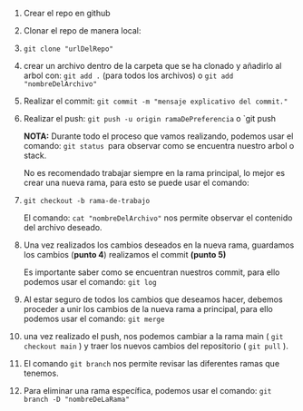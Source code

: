 1. Crear el repo en github
2. Clonar el repo de manera local:
3. `git clone "urlDelRepo"`
4. crear un archivo dentro de la carpeta que se ha clonado y añadirlo al arbol con: `git add .` (para todos los archivos) o `git add "nombreDelArchivo"`
5. Realizar el commit: `git commit -m "mensaje explicativo del commit."`
6. Realizar el push: `git push -u origin ramaDePreferencia` o `git push

   **NOTA:** Durante todo el proceso que vamos realizando, podemos usar el comando: `git status `para observar como se encuentra nuestro arbol o stack.

   No es recomendado trabajar siempre en la rama principal, lo mejor es crear una nueva rama, para esto se puede usar el comando:
7. `git checkout -b rama-de-trabajo`

   El comando: `cat "nombreDelArchivo"` nos permite observar el contenido del archivo deseado.
8. Una vez realizados los cambios deseados en la nueva rama, guardamos los cambios (**punto 4**) realizamos el commit **(punto 5)**

   Es importante saber como se encuentran nuestros commit, para ello podemos usar el comando: `git log`
9. Al estar seguro de todos los cambios que deseamos hacer, debemos proceder a unir los cambios de la nueva rama a principal, para ello podemos usar el comando: `git merge`

10. una vez realizado el push, nos podemos cambiar a la rama main ( `git checkout main` ) y traer los nuevos cambios del repositorio ( `git pull` ). 
11. El comando `git branch` nos permite revisar las diferentes ramas que tenemos. 
12. Para eliminar una rama específica, podemos usar el comando: `git branch -D "nombreDeLaRama"`
